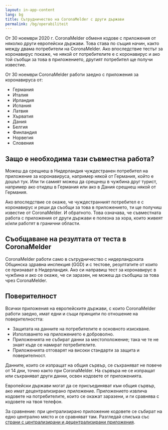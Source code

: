 ```yaml
---
layout: in-app-content
lang: bg
title: Сътрудничество на CoronaMelder с други държави
permalink: /bg/operabiliteit
---
```

От 30 ноември 2020 г. CoronaMelder обменя кодове с приложения от няколко други европейски държави. Това става по същия начин, както между двама потребители на CoronaMelder. Ако впоследствие тестът за коронавирус покаже, че някой от потребителите е с коронавирус и ако той съобщи за това в приложението, другият потребител ще получи известие.

От 30 ноември CoronaMelder работи заедно с приложения за коронавируса от:

- Германия
- Италия
- Ирландия
- Испания
- Латвия
- Хърватия
- Дания
- Белгия
- Финландия
- Норвегия
- Словения

## Защо е необходима тази съвместна работа?

Можеш да срещнеш в Нидерландия чуждестранен потребител на приложение за коронавируса, например някой от Германия, който е дошъл тук. Или ти самият можеш да срещнеш в чужбина друг турист, например ако отидеш в Германия или ако в Дания срещнеш някой от Германия. 

Ако впоследствие се окаже, че чуждестранният потребител е с коронавирус и реши да съобщи за това в приложението, ти ще получиш известие от CoronaMelder. И обратното. Това означава, че съвместната работа с приложения от други държави е полезна за хора, които живеят и/или работят в гранични области.

## Съобщаване на резултата от теста в CoronaMelder

CoronaMelder работи само в сътрудничество с нидерландската Общинска здравна инспекция (GGD) и с тестове, резултатите от които се признават в Нидерландия. Ако си направиш тест за коронавирус в чужбина и ако се окаже, че си заразен, не можеш да съобщиш за това чрез CoronaMelder.

## Поверителност

Всички приложения на европейските държави, с които CoronaMelder работи заедно, имат едни и същи принципи по отношение на поверителността: 

- Защитата на данните на потребителите е основното изискване.
- Използването на приложението е доброволно.
- Приложенията не събират данни за местоположение; така че те не знаят къде се намират потребителите.
- Приложенията отговарят на високи стандарти за защита и поверителност.

Данните, които се изпращат на общия сървър, се съхраняват не повече от 14 дни, точно както при CoronaMelder. На сървъра не се изпращат или съхраняват други данни, освен кодовете от приложенията.

Европейски държави могат да се присъединяват към общия сървър, ако имат децентрализирано приложение. Приложението извлича кодовете на потребителите, които се окажат заразени, и ги сравнява с кодовете на твоя телефон.

За сравнение: при централизирано приложение кодовете се събират на едно централно място и се сравняват там. Разгледай списъка със [страни с централизирани и децентрализирани приложения](https://ec.europa.eu/info/live-work-travel-eu/health/coronavirus-response/travel-during-coronavirus-pandemic/how-tracing-and-warning-apps-can-help-during-pandemic_en).
